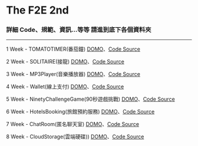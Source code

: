 # The F2E 2nd

### 詳細 Code、規範、資訊...等等 請進到底下各個資料夾

<hr>

1 Week - TOMATOTIMER(番茄鐘) <a href="https://rexhung0302.github.io/The-F2E-Challenge/tomatoTimer/dist/index.html#/index">DOMO</a>、<a href="https://github.com/RexHung0302/The-F2E-Challenge/tree/master/tomatoTimer">Code Source</a>

2 Week - SOLITAIRE(接龍) <a href="https://rexhung0302.github.io/The-F2E-Challenge/solitaire/dist/index.html#/index">DOMO</a>、<a href="https://github.com/RexHung0302/The-F2E-Challenge/tree/master/solitaire">Code Source</a>

3 Week - MP3Player(音樂播放器) <a href="https://rexhung0302.github.io/The-F2E-Challenge/mp3player/dist/index.html#/index">DOMO</a>、<a href="https://github.com/RexHung0302/The-F2E-Challenge/tree/master/mp3player">Code Source</a>

4 Week - Wallet(線上支付) <a href="https://rexhung0302.github.io/The-F2E-Challenge/wallet/dist/index.html#/index">DOMO</a>、<a href="https://github.com/RexHung0302/The-F2E-Challenge/tree/master/wallet">Code Source</a>

5 Week - NinetyChallengeGame(90秒遊戲挑戰) <a href="https://rexhung0302.github.io/The-F2E-Challenge/NinetyChallengeGame/index">DOMO</a>、<a href="https://github.com/RexHung0302/The-F2E-Challenge/tree/master/NinetyChallengeGame">Code Source</a>

6 Week - HotelsBooking(旅館預約服務) <a href="https://rexhung0302.github.io/The-F2E-Challenge/hotelsbooking/dist/index.html#/hotelsbooking/index">DOMO</a>、<a href="https://github.com/RexHung0302/The-F2E-Challenge/tree/master/hotelsbooking">Code Source</a>

7 Week - ChatRoom(匿名聊天室) <a href="https://rexhung0302.github.io/The-F2E-Challenge/chatroom/dist/index.html#/login">DOMO</a>、<a href="https://github.com/RexHung0302/The-F2E-Challenge/tree/master/chatroom">Code Source</a>

8 Week - CloudStorage(雲端硬碟)) <a href="https://rexhung0302.github.io/The-F2E-Challenge/cloudstorage/dist/index.html#/cloudstorage/index">DOMO</a>、<a href="https://github.com/RexHung0302/The-F2E-Challenge/tree/master/cloudstorage">Code Source</a>
